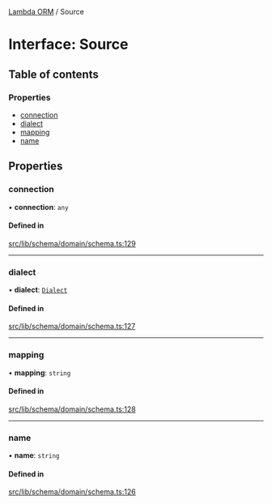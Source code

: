 [Lambda ORM](../README.md) / Source

# Interface: Source

## Table of contents

### Properties

- [connection](Source.md#connection)
- [dialect](Source.md#dialect)
- [mapping](Source.md#mapping)
- [name](Source.md#name)

## Properties

### connection

• **connection**: `any`

#### Defined in

[src/lib/schema/domain/schema.ts:129](https://github.com/FlavioLionelRita/lambdaorm/blob/d75b1dc9/src/lib/schema/domain/schema.ts#L129)

___

### dialect

• **dialect**: [`Dialect`](../enums/Dialect.md)

#### Defined in

[src/lib/schema/domain/schema.ts:127](https://github.com/FlavioLionelRita/lambdaorm/blob/d75b1dc9/src/lib/schema/domain/schema.ts#L127)

___

### mapping

• **mapping**: `string`

#### Defined in

[src/lib/schema/domain/schema.ts:128](https://github.com/FlavioLionelRita/lambdaorm/blob/d75b1dc9/src/lib/schema/domain/schema.ts#L128)

___

### name

• **name**: `string`

#### Defined in

[src/lib/schema/domain/schema.ts:126](https://github.com/FlavioLionelRita/lambdaorm/blob/d75b1dc9/src/lib/schema/domain/schema.ts#L126)
